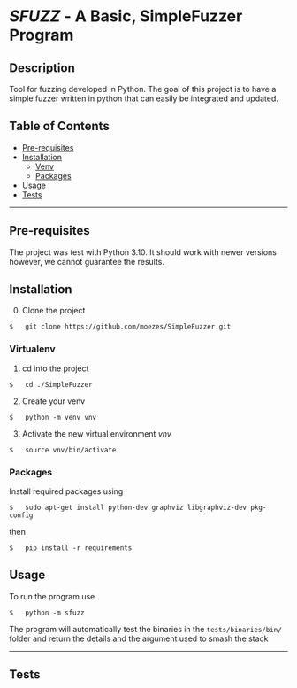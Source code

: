 # _SFUZZ_ - A Basic, SimpleFuzzer Program


## Description

Tool for fuzzing developed in Python.
The goal of this project is to have a simple fuzzer written in python that can easily be integrated and updated.

## Table of Contents

- [Pre-requisites](#Pre-requisites)
- [Installation](#installation)
    - [Venv](#virtualenv)
    - [Packages](#packages)
- [Usage](#usage)
- [Tests](#Tests)

---

## Pre-requisites

The project was test with Python 3.10. It should work with newer versions however, we cannot guarantee the results.

## Installation
0. Clone the project
```
$   git clone https://github.com/moezes/SimpleFuzzer.git
```

### Virtualenv
1. cd into the project

```
$   cd ./SimpleFuzzer
```
2. Create your venv
```
$   python -m venv vnv
```
3. Activate the new virtual environment _vnv_
```
$   source vnv/bin/activate
```

### Packages

Install required packages using
```
$	sudo apt-get install python-dev graphviz libgraphviz-dev pkg-config
```
then 
```
$   pip install -r requirements
```

## Usage

To run the program use
```
$   python -m sfuzz
```
The program will automatically test the binaries in the `tests/binaries/bin/` folder and return the details and the argument used to smash the stack

---

## Tests


